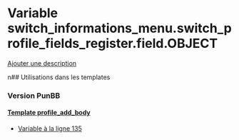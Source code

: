 # Variable switch_informations_menu.switch_profile_fields_register.field.OBJECT
[Ajouter une description](https://fa-tvars.appspot.com/switch_informations_menu.switch_profile_fields_register.field.OBJECT)

n## Utilisations dans les templates

### Version PunBB

#### [Template profile_add_body](punbb/profile_add_body.md)
* [Variable à la ligne 135](../punbb/profile_add_body.tpl#L135)